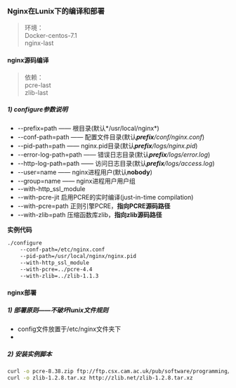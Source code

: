 <!--begin
"title":"Nginx在Lunix下的编译和部署",
"subtitle":"Nginx在Lunix下的编译和部署",
"bgphoto":"#a07",
"publishtime":"2015/05/31",
"category":"coding",
"preview":"post1004.jpg"
end-->

### Nginx在Lunix下的编译和部署

> 环境：  
>   Docker-centos-7.1  
>   nginx-last

#### nginx源码编译

> 依赖：  
>   pcre-last  
>   zlib-last

##### 1) configure参数说明

+ --prefix=path   ——  根目录(默认*/usr/local/nginx*)
+ --conf-path=path —— 配置文件目录(默认***prefix**/conf/nginx.conf*)
+ --pid-path=path ——  nginx.pid目录(默认***prefix**/logs/nginx.pid*)
+ --error-log-path=path   ——  错误日志目录(默认***prefix**/logs/error.log*)
+ --http-log-path=path    ——  访问日志目录(默认***prefix**/logs/access.log*)
+ --user=name   ——  nginx进程用户(默认**nobody**)
+ --group=name  ——  nginx进程用户用户组
+ --with-http_ssl_module    
+ --with-pcre-jit   启用PCRE的实时编译(just-in-time compilation)
+ --with-pcre=path  正则引擎PCRE，**指向PCRE源码路径**
+ --with-zlib=path  压缩函数库zlib，**指向zlib源码路径**

**实例代码**
``` bash
./configure
    --conf-path=/etc/nginx.conf
    --pid-path=/usr/local/nginx/nginx.pid
    --with-http_ssl_module
    --with-pcre=../pcre-4.4
    --with-zlib=../zlib-1.1.3
```

#### nginx部署

##### 1) 部署原则——不破坏lunix文件规则

+  config文件放置于/etc/nginx文件夹下
+  

##### 2) 安装实例脚本

``` bash
curl -o pcre-8.38.zip ftp://ftp.csx.cam.ac.uk/pub/software/programming/pcre/pcre-8.38.zip
curl -o zlib-1.2.8.tar.xz http://zlib.net/zlib-1.2.8.tar.xz

```
